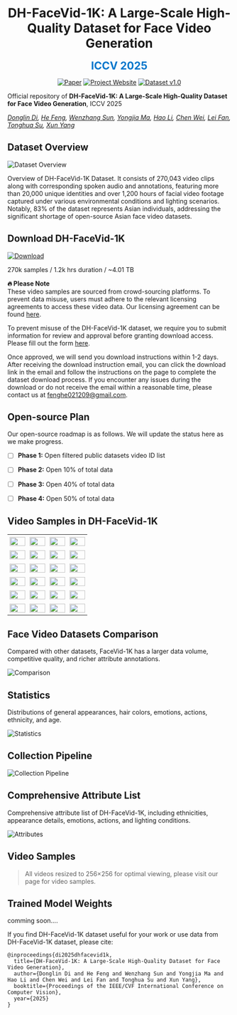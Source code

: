 

<div align="center">

# DH-FaceVid-1K: A Large-Scale High-Quality Dataset for Face Video Generation

<span style="color: #0077cc; font-size: 24px; font-weight: bold;">ICCV 2025</span>


[![Paper](https://img.shields.io/badge/arXiv-Paper-b31b1b?logo=arxiv&logoColor=b31b1b)](https://arxiv.org/abs/2410.07151)
[![Project Website](https://img.shields.io/badge/DH--FaceVid--1K-Website-4CAF50?logo=googlechrome&logoColor=white)](https://dh-facevid-1k.github.io/DH-FaceVid-1K/)
[![Dataset v1.0](https://img.shields.io/badge/DH_FaceVid_1K-v1.0-8A2BE2?style=flat&logo=apache-spark&logoColor=white)](https://docs.google.com/forms/d/e/1FAIpQLSd92kS6ZdAGLoN6DvYUVUDCo7R3Oe6GNVPjQn4sDBPJH7_2_A/viewform)

</div>



Official repository of **​​DH-FaceVid-1K: A Large-Scale High-Quality Dataset for Face Video Generation**, ICCV 2025

*[Donglin Di](https://scholar.google.com/citations?hl=zh-CN&user=L8tcNioAAAAJ), [He Feng](https://github.com/fenghe12), [Wenzhang Sun](https://scholar.google.hk/citations?user=3-9aEOQAAAAJ&hl=zh-CN&oi=ao), [Yongjia Ma](https://scholar.google.hk/citations?user=BszRJxkAAAAJ&hl=zh-CN&oi=ao), [Hao Li](#), [Chen Wei](#), [Lei Fan](https://hellodfan.github.io/), [Tonghua Su](https://scholar.google.hk/citations?hl=zh-CN&user=67fxVzoAAAAJ), [Xun Yang](https://scholar.google.hk/citations?hl=zh-CN&user=ro8lzsUAAAAJ)*


## Dataset Overview

![Dataset Overview](static/images/1.png)

Overview of DH-FaceVid-1K Dataset. It consists of 270,043 video clips along with corresponding spoken audio and annotations, featuring more than 20,000 unique identities and over 1,200 hours of facial video footage captured under various environmental conditions and lighting scenarios. Notably, 83% of the dataset represents Asian individuals, addressing the significant shortage of open-source Asian face video datasets.

## Download DH-FaceVid-1K

[![Download](https://img.shields.io/badge/Dataset-Apply_Access-blue)](https://forms.gle/vEyouWdS9CgcRFMt9)

270k samples / 1.2k hrs duration / ~4.01 TB

**🔥 Please Note**  
These video samples are sourced from crowd-sourcing platforms. To prevent data misuse, users must adhere to the relevant licensing agreements to access these video data. Our licensing agreement can be found [here](https://github.com/DH-FaceVid-1K/DH-FaceVid-1K/blob/main/LICENSE).  
 
To prevent misuse of the DH-FaceVid-1K dataset, we require you to submit information for review and approval before granting download access. Please fill out the form [here](https://forms.gle/vEyouWdS9CgcRFMt9).  
 
Once approved, we will send you download instructions within 1-2 days. After receiving the download instruction email, you can click the download link in the email and follow the instructions on the page to complete the dataset download process. If you encounter any issues during the download or do not receive the email within a reasonable time, please contact us at [fenghe021209@gmail.com](mailto:fenghe021209@gmail.com).

## Open-source Plan

Our open-source roadmap is as follows. We will update the status here as we make progress.

- [ ] **Phase 1:** Open filtered public datasets video ID list
- [ ] **Phase 2:** Open 10% of total data
- [ ] **Phase 3:** Open 40% of total data
- [ ] **Phase 4:** Open 50% of total data


## Video Samples in DH-FaceVid-1K

<table class="center" style="border-collapse: collapse; margin: auto;">
  <!-- Row 1 -->
  <tr>
    <td width="16.66%" style="border: none; padding: 5px;"><img src="facevid/gifs/000680.gif" style="width: 100%;"></td>
    <td width="16.66%" style="border: none; padding: 5px;"><img src="facevid/gifs/001106.gif" style="width: 100%;"></td>
    <td width="16.66%" style="border: none; padding: 5px;"><img src="facevid/gifs/001406.gif" style="width: 100%;"></td>
    <td width="16.66%" style="border: none; padding: 5px;"><img src="facevid/gifs/001592.gif" style="width: 100%;"></td>
  </tr>

  <!-- Row 2 -->
  <tr>
    <td width="16.66%" style="border: none; padding: 5px;"><img src="facevid/gifs/001600.gif" style="width: 100%;"></td>
    <td width="16.66%" style="border: none; padding: 5px;"><img src="facevid/gifs/002148.gif" style="width: 100%;"></td>
    <td width="16.66%" style="border: none; padding: 5px;"><img src="facevid/gifs/002161.gif" style="width: 100%;"></td>
    <td width="16.66%" style="border: none; padding: 5px;"><img src="facevid/gifs/002523.gif" style="width: 100%;"></td>
  </tr>

  <!-- Row 3 -->
  <tr>
    <td width="16.66%" style="border: none; padding: 5px;"><img src="facevid/gifs/002728.gif" style="width: 100%;"></td>
    <td width="16.66%" style="border: none; padding: 5px;"><img src="facevid/gifs/003696.gif" style="width: 100%;"></td>
    <td width="16.66%" style="border: none; padding: 5px;"><img src="facevid/gifs/003762.gif" style="width: 100%;"></td>
    <td width="16.66%" style="border: none; padding: 5px;"><img src="facevid/gifs/005192.gif" style="width: 100%;"></td>
  </tr>

  <!-- Row 4 -->
  <tr>
    <td width="16.66%" style="border: none; padding: 5px;"><img src="facevid/gifs/007860.gif" style="width: 100%;"></td>
    <td width="16.66%" style="border: none; padding: 5px;"><img src="facevid/gifs/007956.gif" style="width: 100%;"></td>
    <td width="16.66%" style="border: none; padding: 5px;"><img src="facevid/gifs/008001.gif" style="width: 100%;"></td>
    <td width="16.66%" style="border: none; padding: 5px;"><img src="facevid/gifs/013064.gif" style="width: 100%;"></td>
  </tr>

  <!-- Row 5 -->
  <tr>
    <td width="16.66%" style="border: none; padding: 5px;"><img src="facevid/gifs/019479.gif" style="width: 100%;"></td>
    <td width="16.66%" style="border: none; padding: 5px;"><img src="facevid/gifs/020955.gif" style="width: 100%;"></td>
    <td width="16.66%" style="border: none; padding: 5px;"><img src="facevid/gifs/024572.gif" style="width: 100%;"></td>
    <td width="16.66%" style="border: none; padding: 5px;"><img src="facevid/gifs/026237.gif" style="width: 100%;"></td>
  </tr>

  <!-- Row 6 -->
  <tr>
    <td width="16.66%" style="border: none; padding: 5px;"><img src="facevid/gifs/027862.gif" style="width: 100%;"></td>
    <td width="16.66%" style="border: none; padding: 5px;"><img src="facevid/gifs/028457.gif" style="width: 100%;"></td>
    <td width="16.66%" style="border: none; padding: 5px;"><img src="facevid/gifs/029951.gif" style="width: 100%;"></td>
    <td width="16.66%" style="border: none; padding: 5px;"><img src="facevid/gifs/033011.gif" style="width: 100%;"></td>
  </tr>
</table>

## Face Video Datasets Comparison

Compared with other datasets, FaceVid-1K has a larger data volume, competitive quality, and richer attribute annotations.

![Comparison](static/images/comparison.jpg)

## Statistics

Distributions of general appearances, hair colors, emotions, actions, ethnicity, and age.

![Statistics](static/images/figure4.jpg)

## Collection Pipeline

![Collection Pipeline](static/images/collect_pipe.png)

## Comprehensive Attribute List

Comprehensive attribute list of DH-FaceVid-1K, including ethnicities, appearance details, emotions, actions, and lighting conditions.

![Attributes](static/images/detail.png)

## Video Samples

> All videos resized to 256×256 for optimal viewing, please visit our page for video samples.


## Trained Model Weights

comming soon....


<!-- Human-centric generative models are becoming increas-
ingly popular, giving rise to various innovative tools and
applications, such as talking face videos conditioned on text
or audio prompts. The core of these capabilities lies in pow-
erful pretrained foundation models, trained on large-scale,
high-quality datasets. However, many advanced methods
rely on in-house data subject to various constraints, and
other current studies fail to generate high-resolution face
videos, which is mainly attributed to the significant lack of
large-scale, high-quality face video datasets. In this pa-
per, we introduce a human face video dataset, DH-FaceVid-
1K. Our collection spans 1200 hours in total, encompass-
ing 270,043 video samples from over 20,000 individuals.
Each sample includes corresponding speech audio, facial
keypoints, and text annotations. Compared to other pub-
licly available datasets, ours distinguishes itself through its
multi-ethnic coverage and high-quality comprehensive in-
dividual attributes. We establish multiple face video gen-
eration models supporting tasks such as text-to-video and
image-to-video generation. In addition, we develop com-
prehensive benchmarks to validate the scaling law when us-
ing different proportions of our dataset. Our primary aim is
to contribute a face video dataset, particularly addressing
the underrepresentation of Asian faces in existing curated
datasets and thereby enriching the global spectrum of face-
centric data and mitigating demographic biases. -->


If you find DH-FaceVid-1K dataset useful for your work or use data from DH-FaceVid-1K dataset, please cite:
```
@inproceedings{di2025dhfacevid1k,
  title={DH-FaceVid-1K: A Large-Scale High-Quality Dataset for Face Video Generation},
  author={Donglin Di and He Feng and Wenzhang Sun and Yongjia Ma and Hao Li and Chen Wei and Lei Fan and Tonghua Su and Xun Yang},
  booktitle={Proceedings of the IEEE/CVF International Conference on Computer Vision},
  year={2025}
}
```

<!-- # Website License
<a rel="license" href="http://creativecommons.org/licenses/by-sa/4.0/"><img alt="Creative Commons License" style="border-width:0" src="https://i.creativecommons.org/l/by-sa/4.0/88x31.png" /></a><br />This work is licensed under a <a rel="license" href="http://creativecommons.org/licenses/by-sa/4.0/">Creative Commons Attribution-ShareAlike 4.0 International License</a>. -->
